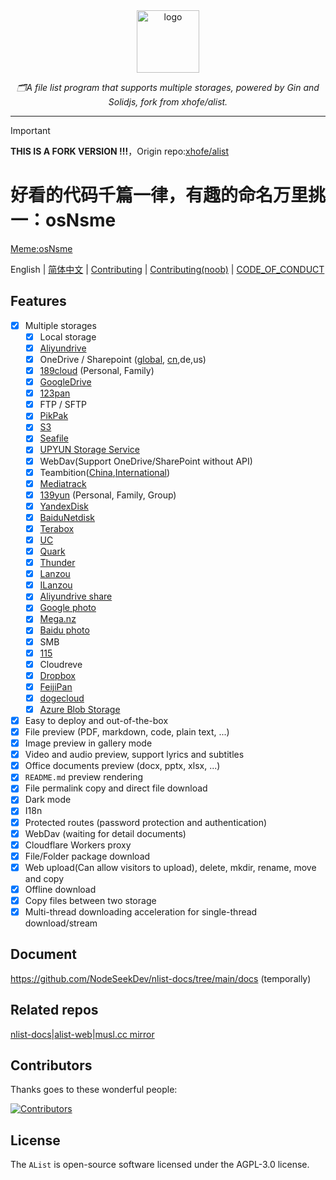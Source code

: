 <div align="center">
  <img width="100px" alt="logo" src="https://cdn.jsdelivr.net/gh/NodeSeekDev/alist@main/images/logo.svg"/></a>
  <p><em>🗂️A file list program that supports multiple storages, powered by Gin and Solidjs, fork from xhofe/alist.</em></p>
</div>

---

> [!IMPORTANT]
>> 
> **THIS IS A FORK VERSION !!!**，Origin repo:[xhofe/alist](https://github.com/xhofe/alist)
>
> <h1>好看的代码千篇一律，有趣的命名万里挑一：osNsme</h1> 
>
>[Meme:osNsme](https://github.com/AlistGo/alist/pull/8633/files)

English | [简体中文](./README_cn.md) | [Contributing](./CONTRIBUTING.md) | [Contributing(noob)](./CONTRIBUTING_EZ_cn.md) | [CODE_OF_CONDUCT](./CODE_OF_CONDUCT.md)

## Features

- [x] Multiple storages
    - [x] Local storage
    - [x] [Aliyundrive](https://www.alipan.com/)
    - [x] OneDrive / Sharepoint ([global](https://www.office.com/), [cn](https://portal.partner.microsoftonline.cn),de,us)
    - [x] [189cloud](https://cloud.189.cn) (Personal, Family)
    - [x] [GoogleDrive](https://drive.google.com/)
    - [x] [123pan](https://www.123pan.com/)
    - [x] FTP / SFTP
    - [x] [PikPak](https://www.mypikpak.com/)
    - [x] [S3](https://aws.amazon.com/s3/)
    - [x] [Seafile](https://seafile.com/)
    - [x] [UPYUN Storage Service](https://www.upyun.com/products/file-storage)
    - [x] WebDav(Support OneDrive/SharePoint without API)
    - [x] Teambition([China](https://www.teambition.com/ ),[International](https://us.teambition.com/ ))
    - [x] [Mediatrack](https://www.mediatrack.cn/)
    - [x] [139yun](https://yun.139.com/) (Personal, Family, Group)
    - [x] [YandexDisk](https://disk.yandex.com/)
    - [x] [BaiduNetdisk](http://pan.baidu.com/)
    - [x] [Terabox](https://www.terabox.com/main)
    - [x] [UC](https://drive.uc.cn)
    - [x] [Quark](https://pan.quark.cn)
    - [x] [Thunder](https://pan.xunlei.com)
    - [x] [Lanzou](https://www.lanzou.com/)
    - [x] [ILanzou](https://www.ilanzou.com/)
    - [x] [Aliyundrive share](https://www.alipan.com/)
    - [x] [Google photo](https://photos.google.com/)
    - [x] [Mega.nz](https://mega.nz)
    - [x] [Baidu photo](https://photo.baidu.com/)
    - [x] SMB
    - [x] [115](https://115.com/)
    - [X] Cloudreve
    - [x] [Dropbox](https://www.dropbox.com/)
    - [x] [FeijiPan](https://www.feijipan.com/)
    - [x] [dogecloud](https://www.dogecloud.com/product/oss)
    - [x] [Azure Blob Storage](https://azure.microsoft.com/products/storage/blobs)
- [x] Easy to deploy and out-of-the-box
- [x] File preview (PDF, markdown, code, plain text, ...)
- [x] Image preview in gallery mode
- [x] Video and audio preview, support lyrics and subtitles
- [x] Office documents preview (docx, pptx, xlsx, ...)
- [x] `README.md` preview rendering
- [x] File permalink copy and direct file download
- [x] Dark mode
- [x] I18n
- [x] Protected routes (password protection and authentication)
- [x] WebDav (waiting for detail documents)
- [x] Cloudflare Workers proxy
- [x] File/Folder package download
- [x] Web upload(Can allow visitors to upload), delete, mkdir, rename, move and copy
- [x] Offline download
- [x] Copy files between two storage
- [x] Multi-thread downloading acceleration for single-thread download/stream

## Document

<https://github.com/NodeSeekDev/nlist-docs/tree/main/docs> (temporally)

## Related repos

[nlist-docs](https://github.com/NodeSeekDev/nlist-docs)|[alist-web](https://github.com/friedHDD/alist-web)|[musl.cc mirror](https://github.com/OpenListTeam/musl-compilers)

## Contributors

Thanks goes to these wonderful people:

[![Contributors](https://contrib.rocks/image?repo=NodeSeekDev/alist)](https://github.com/NodeSeekDev/alist/graphs/contributors)

## License

The `AList` is open-source software licensed under the AGPL-3.0 license.


